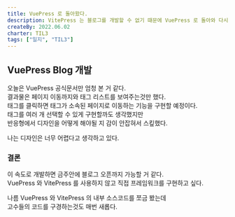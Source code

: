 ```yaml
---
title: VuePress 로 돌아왔다.
description: VitePress 는 블로그를 개발할 수 없기 떄문에 VuePress 로 돌아와 다시 작업하고 있다.
createBy: 2022.06.02
charter: TIL3
tags: ["일지", "TIL3"]
---
```


## VuePress Blog 개발

오늘은 VuePress 공식문서만 엄청 본 거 같다.  
결과물은 페이지 이동까지와 태그 리스트를 보여주는것만 했다.  
태그를 클릭하면 태그가 소속된 페이지로 이동하는 기능을 구현할 예정이다.  
태그를 여러 개 선택할 수 있게 구현할까도 생각했지만  
반응형에서 디자인을 어떻게 해야될 지 감이 안잡혀서 스킾했다.

나는 디자인은 너무 어렵다고 생각하고 있다.

### 결론

이 속도로 개발하면 금주안에 블로그 오픈까지 가능할 거 같다.  
VuePress 와 VitePress 를 사용하지 않고 직접 프레임워크를 구현하고 싶다.

나름 VuePress 와 VitePress 의 내부 소스코드를 쪼금 봤는데  
고수들의 코드를 구경하는것도 매번 새롭다.
